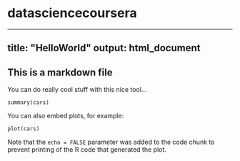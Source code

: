 datasciencecoursera
===================

---
title: "HelloWorld"
output: html_document
---

## This is a markdown file

You can do really cool stuff with this nice tool...


```{r}
summary(cars)
```

You can also embed plots, for example:

```{r, echo=FALSE}
plot(cars)
```

Note that the `echo = FALSE` parameter was added to the code chunk to prevent printing of the R code that generated the plot.
